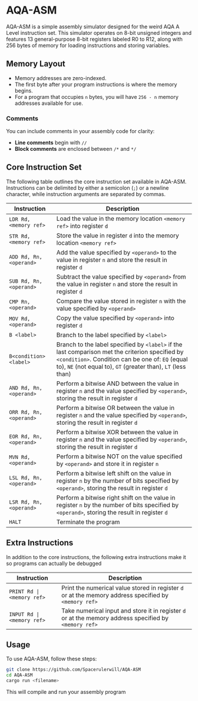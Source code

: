 # AQA-ASM

AQA-ASM is a simple assembly simulator designed for the weird AQA A Level instruction set. This simulator operates on 8-bit unsigned integers and features 13 general-purpose 8-bit registers labeled R0 to R12, along with 256 bytes of memory for loading instructions and storing variables.

## Memory Layout

- Memory addresses are zero-indexed.
- The first byte after your program instructions is where the memory begins.
- For a program that occupies `n` bytes, you will have `256 - n` memory addresses available for use.

### Comments

You can include comments in your assembly code for clarity:

- **Line comments** begin with `//`
- **Block comments** are enclosed between `/*` and `*/`

## Core Instruction Set

The following table outlines the core instruction set available in AQA-ASM. Instructions can be delimited by either a semicolon (`;`) or a newline character, while instruction arguments are separated by commas.

| Instruction          | Description                                                                 |
|---------------------|-----------------------------------------------------------------------------|
| `LDR Rd, <memory ref>`  | Load the value in the memory location `<memory ref>` into register `d`    |
| `STR Rd, <memory ref>`  | Store the value in register `d` into the memory location `<memory ref>`   |
| `ADD Rd, Rn, <operand>` | Add the value specified by `<operand>` to the value in register `n` and store the result in register `d` |
| `SUB Rd, Rn, <operand>` | Subtract the value specified by `<operand>` from the value in register `n` and store the result in register `d` |
| `CMP Rn, <operand>`     | Compare the value stored in register `n` with the value specified by `<operand>` |
| `MOV Rd, <operand>`     | Copy the value specified by `<operand>` into register `d`                 |
| `B <label>`             | Branch to the label specified by `<label>`                                 |
| `B<condition> <label>`  | Branch to the label specified by `<label>` if the last comparison met the criterion specified by `<condition>`. Condition can be one of: `EQ` (equal to), `NE` (not equal to), `GT` (greater than), `LT` (less than) |
| `AND Rd, Rn, <operand>` | Perform a bitwise AND between the value in register `n` and the value specified by `<operand>`, storing the result in register `d` |
| `ORR Rd, Rn, <operand>` | Perform a bitwise OR between the value in register `n` and the value specified by `<operand>`, storing the result in register `d` |
| `EOR Rd, Rn, <operand>` | Perform a bitwise XOR between the value in register `n` and the value specified by `<operand>`, storing the result in register `d` |
| `MVN Rd, <operand>`     | Perform a bitwise NOT on the value specified by `<operand>` and store it in register `n` |
| `LSL Rd, Rn, <operand>` | Perform a bitwise left shift on the value in register `n` by the number of bits specified by `<operand>`, storing the result in register `d` |
| `LSR Rd, Rn, <operand>` | Perform a bitwise right shift on the value in register `n` by the number of bits specified by `<operand>`, storing the result in register `d` |
| `HALT`                  | Terminate the program                                                      |

## Extra Instructions

In addition to the core instructions, the following extra instructions make it so programs can actually be debugged

| Instruction                | Description                                                                    |
|----------------------------|--------------------------------------------------------------------------------|
| `PRINT Rd \| <memory ref>`   | Print the numerical value stored in register `d` or at the memory address specified by `<memory ref>` |
| `INPUT Rd \| <memory ref>`   | Take numerical input and store it in register `d` or at the memory address specified by `<memory ref>` |

## Usage

To use AQA-ASM, follow these steps:

```bash
git clone https://github.com/Spacerulerwill/AQA-ASM
cd AQA-ASM
cargo run <filename>
```
This will compile and run your assembly program